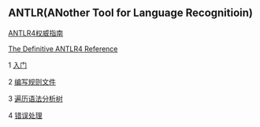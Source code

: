 ## ANTLR(ANother Tool for Language Recognitioin)

[ANTLR4权威指南](https://github.com/luofengmacheng/cloud_native/blob/master/antlr/resources/ANTLR4权威指南.pdf)

[The Definitive ANTLR4 Reference](https://github.com/luofengmacheng/cloud_native/blob/master/antlr/resources/The_Definitive_ANTLR4_Reference.pdf)

1 [入门](https://github.com/luofengmacheng/cloud_native/blob/master/antlr/introduction.md)

2 [编写规则文件](https://github.com/luofengmacheng/cloud_native/blob/master/antlr/syntax_rule.md)

3 [遍历语法分析树](https://github.com/luofengmacheng/cloud_native/blob/master/antlr/traverse_tree.md)

4 [错误处理](https://github.com/luofengmacheng/cloud_native/blob/master/antlr/error_handling.md)
